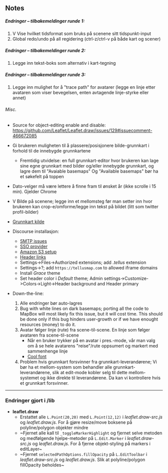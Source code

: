 ## Notes

##### Endringer – tilbakemeldinger runde 1:

1. V Vise hvilket tidsformat som bruks på scenene sitt tidspunkt-input
2. Global redo/undo på all regidering (ctrl-z/ctrl-v på både kart og scener)

##### Endringer – tilbakemeldinger runde 2:

1. Legge inn tekst-boks som alternativ i kart-tegning

##### Endringer – tilbakemeldinger runde 3:

1. Legge inn mulighet for å "trace path" for avatarer (legge en linje etter avataren som viser bevegelsen, enten avtagende linje-styrke eller annet)


###### Misc.

- Source for object-editing enable and disable: https://github.com/Leaflet/Leaflet.draw/issues/129#issuecomment-466672085

- Gi brukeren muligheten til å plassere/posisjonere bilde-grunnkart i forhold til de innebygde grunnkartene
	- Fremtidig utvidelse: en full grunnkart-editor hvor brukeren kan lage sine egne grunnkart med bilder og/eller innebygde grunnkart, og lagre dem til "Avaiable basemaps"
	  Og "Available basemaps" bør ha et søkefelt på toppen

- Dato-velger må være lettere å finne fram til ønsket år (ikke scrolle i 15 min). Gjelder Chrome

- V Bilde på scenene; legge inn et mellomsteg før man setter inn hvor brukeren kan crop-e/omforme/legge inn tekst på bildet (litt som twitter profil-bilder)

- [Grunnkart kilde](https://maps.lib.utexas.edu/maps)


- Discourse installasjon:
	- [SMTP issues](https://meta.discourse.org/t/discourse-with-other-websites-smtp-issue-end-of-file-reached/162893/3)
	- [SSO provider](https://meta.discourse.org/t/using-discourse-as-an-identity-provider-sso-discourseconnect/32974/1)
	- [Amazon S3 setup](https://meta.discourse.org/t/setting-up-file-and-image-uploads-to-s3/7229/1)
	- [Header links](https://meta.discourse.org/t/custom-header-links/90588/1)
	- Settings->Files->Authorized extensions; add *.tellus* extension
	- Settings->?; add `https://tellusmap.com` to allowed iframe domains
	- Install *Grace* theme
	- Set header color i *Default* theme; Admin settings->Customize->Colors->Light->Header background and Header primary


- Down-the-line:
	1. Alle endringer bør auto-lagres
	2. Bug with white lines on dark basemaps; porting all the code to MapBox will most likely fix this issue, but it will cost time. This should be done only if this bug hinders user-growth or if we have enought resources (money) to do it.
	3. Avatar følger linje (rute) fra scene-til-scene. En linje som følger avataren fra scene-til-scene
		- Når en bruker trykker på en avatar i pres.-mode, vår man valg om å se hele avatarens "reise"/rute oppsumert og markert med sammenhenge linje
		- [Cool font](https://exeterbookhand.com/)
	4. Problem hvis grunnkart forsvinner fra grunnkart-leverandørene; Vi bør ha et mellom-system som behandler alle grunnkart-leverandørene, slik at edit-mode kobler selg til dette mellom-systemet og ikke direkte til leverandørene. Da kan vi kontrollere hvis et grunnkart forsvinner.





------------------------

### Endringer gjort i /lib

- **leaflet.draw**
	- Erstattet alle `L.Point(20,20)` med `L.Point(12,12)` i *leaflet.draw-src.js* og *leaflet.draw.js*. For å gjøre resize/move boksene på polyline/polygon objekter mindre
	- ~Fjernet alle kall til `_toggleMarkerHighlight` og fjernet selve metoden og medfølgende hjelpe-metoder på `L.Edit.Marker` i *leaflet.draw-src.js* og *leaflet.draw.js*. For å fjerne objekt-styling på markers i editLayer~
	- ~Fjernet `selectedPathOptions.fillOpacity` på `L.EditToolbar` i *leaflet.draw-src.js* og *leaflet.draw.js*. Slik at polyline/polygon fillOpacity beholdes~
